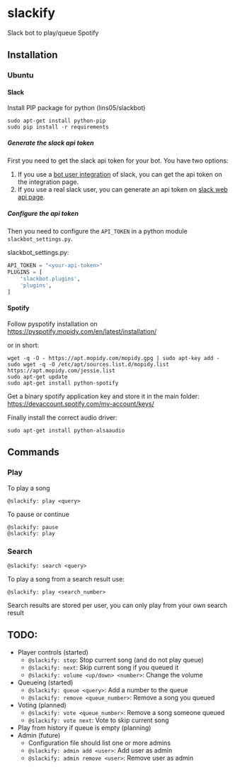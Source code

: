 # slackify
Slack bot to play/queue Spotify

## Installation

### Ubuntu

#### Slack
Install PIP package for python (lins05/slackbot)
```
sudo apt-get install python-pip
sudo pip install -r requirements
```
##### Generate the slack api token

First you need to get the slack api token for your bot. You have two options:

1. If you use a [bot user integration](https://api.slack.com/bot-users) of slack, you can get the api token on the integration page.
2. If you use a real slack user, you can generate an api token on [slack web api page](https://api.slack.com/web).

##### Configure the api token

Then you need to configure the `API_TOKEN` in a python module `slackbot_settings.py`.

slackbot_settings.py:

```python
API_TOKEN = "<your-api-token>"
PLUGINS = [
    'slackbot.plugins',
    'plugins',
]
```

#### Spotify
Follow pyspotify installation on https://pyspotify.mopidy.com/en/latest/installation/

or in short:
```
wget -q -O - https://apt.mopidy.com/mopidy.gpg | sudo apt-key add -
sudo wget -q -O /etc/apt/sources.list.d/mopidy.list https://apt.mopidy.com/jessie.list
sudo apt-get update
sudo apt-get install python-spotify
```

Get a binary spotify application key and store it in the main folder: https://devaccount.spotify.com/my-account/keys/

Finally install the correct audio driver:
```
sudo apt-get install python-alsaaudio
```

## Commands

### Play
To play a song
```
@slackify: play <query>
```
To pause or continue
```
@slackify: pause
@slackify: play
```

### Search
```
@slackify: search <query>
```
To play a song from a search result use:
```
@slackify: play <search_number>
```
Search results are stored per user, you can only play from your own search result

## TODO:
- Player controls (started)
  - ```@slackify: stop```: Stop current song (and do not play queue)
  - ```@slackify: next```: Skip current song if you queued it
  - ```@slackify: volume <up/down> <number>```: Change the volume
- Queueing (started)
  - ```@slackify: queue <query>```: Add a number to the queue
  - ```@slackify: remove <queue_number>```: Remove a song you queued
- Voting (planned)
  - ```@slackify: vote <queue_number>```: Remove a song someone queued
  - ```@slackify: vote next```: Vote to skip current song
- Play from history if queue is empty (planning)
- Admin (future)
  - Configuration file should list one or more admins
  - ```@slackify: admin add <user>```: Add user as admin
  - ```@slackify: admin remove <user>```: Remove user as admin
